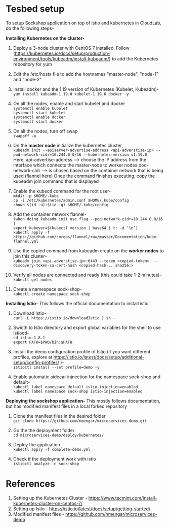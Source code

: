 # Tesbed setup
To setup Sockshop application on top of istio and kubernetes in CloudLab, do the following steps-

**Installing Kubernetes on the cluster-**
1. Deploy a 3-node cluster with CentOS 7 installed. Follow (https://kubernetes.io/docs/setup/production-environment/tools/kubeadm/install-kubeadm/) to add the Kubernetes repository for yum

2. Edit the /etc/hosts file to add the hostnames "master-node", "node-1" and "node-2"

3. Install docker and the 1.19 version of Kubernetes (Kubelet, Kubeadm)- <br />
`yum install kubeadm-1.19.0 kubelet-1.19.0 docker -y`

4. On all the nodes, enable and start kubelet and docker <br />
`systemctl enable kubelet` <br />
`systemctl start kubelet` <br />
`systemctl enable docker` <br />
`systemctl start docker` <br />

5. On all the nodes, turn off swap <br />
`swapoff -a` <br />

6. On the **master node** initialize the kubernetes cluster, <br />
`kubeadm init --apiserver-advertise-address <api-adverstise-ip> --pod-network-cidr=10.244.0.0/16 --kubernetes-version v1.19.0` <br />
Here,
 api-advertise-address --> choose the IP address from the interface which connects the master-node to worker nodes
 pod-network-cidr      --> is chosen based on the container network that is being used (flannel here)
 Once the command finishes executing, copy the kubeadm join command that is displayed

7. Enable the kubectl command for the root user- <br />
`mkdir -p $HOME/.kube` <br />
`cp -i /etc/kubernetes/admin.conf $HOME/.kube/config` <br />
`chown $(id -u):$(id -g) $HOME/.kube/config` <br />

8. Add the container network flannel- <br />
`(when doing kubeadm init use flag --pod-network-cidr=10.244.0.0/16 )` <br />
`export kubever=$(kubectl version | base64 | tr -d ‘\n’)` <br />
`kubectl apply -f https://github.com/coreos/flannel/raw/master/Documentation/kube-flannel.yml` <br />


9. Use the copied command from kubeadm create on the **worker nodes** to join this cluster- <br />
`kubeadm join <api-adverstise-ip>:6443 --token <copied-token>  --discovery-token-ca-cert-hash <copied-hash-...sha256:>` <br />

10. Verify all nodes are connected and ready (this could take 1-2 minutes)- <br />
`kubectl get nodes` <br />

11. Create a namespace sock-shop- <br />
`kubectl create namespace sock-shop` <br />




**Installing Istio-**
This follows the official documentation to install istio.

1. Download Istio- <br />
`curl -L https://istio.io/downloadIstio | sh -` <br />

2. Swicth to Istio directory and export global variables for the shell to use istioctl- <br />
`cd istio-1.8.1` <br />
`export PATH=$PWD/bin:$PATH` <br />

3. Install the demo configuration profile of Istio (if you want different profiles, explore at https://istio.io/latest/docs/setup/additional-setup/config-profiles/ )- <br />
`istioctl install --set profile=demo -y` <br />

4. Enable automatic sidecar injnection for the namespace sock-shop and default- <br />
`kubectl label namespace default istio-injection=enabled` <br />
`kubectl label namespace sock-shop istio-injection=enabled` <br />


**Deploying the sockshop application-**
This mostly follows documentation, but has modified manifest files in a local forked repository

1. Clone the manifest files in the desired folder <br />
`git clone https://github.com/nmengar/microservices-demo.git`

2. Go the the deployment folder <br />
`cd microservices-demo/deploy/kubernetes/`

3. Deploy the application <br />
`kubectl apply -f complete-demo.yml`

4. Check if the deployment work with istio <br />
`istioctl analyze -n sock-shop`


# References <br />
1. Setting up the Kubernetes Cluster - https://www.tecmint.com/install-kubernetes-cluster-on-centos-7/
2. Setting up Istio - https://istio.io/latest/docs/setup/getting-started/
3. Modified manifest files - https://github.com/nmengar/microservices-demo
